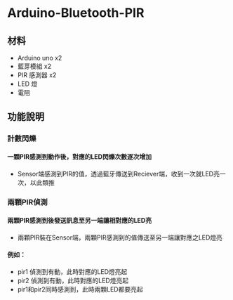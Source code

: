# Arduino-Bluetooth-PIR
## 材料
* Arduino uno x2
* 藍芽模組 x2
* PIR 感測器 x2
* LED 燈
* 電阻

## 功能說明
### 計數閃爍
#### 一顆PIR感測到動作後，對應的LED閃爍次數逐次增加
 * Sensor端感測到PIR的值，透過藍牙傳送到Reciever端，收到一次就LED亮一次，以此類推

### 兩顆PIR偵測
#### 兩顆PIR感測到後發送訊息至另一端讓相對應的LED亮
 * 兩顆PIR裝在Sensor端，兩顆PIR感測到的值傳送至另一端讓對應之LED燈亮
#### 例如：
 - pir1 偵測到有動，此時對應的LED燈亮起
 - pir2 偵測到有動，此時對應的LED燈亮起
 - pir1和pir2同時感測到，此時兩顆LED都要亮起
